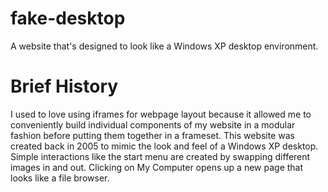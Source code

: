 fake-desktop
============

A website that's designed to look like a Windows XP desktop environment.

Brief History
=====

I used to love using iframes for webpage layout because it allowed me to conveniently build individual components of my website in a modular fashion before putting them together in a frameset. This website was created back in 2005 to mimic the look and feel of a Windows XP desktop. Simple interactions like the start menu are created by swapping different images in and out. Clicking on My Computer opens up a new page that looks like a file browser.
